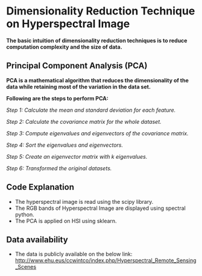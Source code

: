 # Dimensionality Reduction Technique on Hyperspectral Image
**The basic intuition of dimensionality reduction techniques is to reduce computation complexity and the size of data.**
## Principal Component Analysis (PCA)
**PCA is a mathematical algorithm that reduces the dimensionality of the data while retaining most of the variation in the data set.**

**Following are the steps to perform PCA:**

*Step 1: Calculate the mean and standard deviation for each feature.*

*Step 2: Calculate the covariance matrix for the whole dataset.*

*Step 3: Compute eigenvalues and eigenvectors of the covariance matrix.*

*Step 4: Sort the eigenvalues and eigenvectors.*

*Step 5: Create an eigenvector matrix with k eigenvalues.*

*Step 6: Transformed the original datasets.*


## Code Explanation

* The hyperspectral image is read using the scipy library. 
* The RGB bands of Hyperspectral Image are displayed using spectral python.
* The PCA is applied on HSI using sklearn.

## Data availability

* The data is publicly available on the below link: http://www.ehu.eus/ccwintco/index.php/Hyperspectral_Remote_Sensing_Scenes

